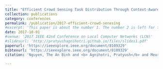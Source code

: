 ```yaml
---
title: "Efficient Crowd Sensing Task Distribution Through Context-Aware NDN-Based Geocast"
collection: publications
category: conferences
permalink: /publication/2017-efficient-crowd-senesing
#excerpt: 'This paper is about the number 1. The number 2 is left for future work.'
date: 2017-10-01
#venue: '2017 IEEE 42nd Conference on Local Computer Networks (LCN)'
#slidesurl: 'http://pratyushagnihotri.github.io/files/slides1.pdf'
paperurl: 'https://ieeexplore.ieee.org/document/8109329'
bibtexurl: 'https://ieeexplore.ieee.org/document/8109329'
citation: 'Nguyen, The An Binh and <b> Agnihotri, Pratyush</b> and Meurisch, Christian and Luthra, Manisha and Dwarakanath, Rahul and Blendin, Jeremias and Böhnstedt, Doreen and Zink, Michael and Steinmetz, Ralf. (2017). &quot;Efficient Crowd Sensing Task Distribution Through Context-Aware NDN-Based Geocast.&quot; <i>2017 IEEE 42nd Conference on Local Computer Networks (LCN)</i>.'

---
```


